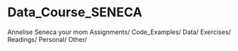 # Data_Course_SENECA
Annelise Seneca
your mom
Assignments/
Code_Examples/
Data/
Exercises/
Readings/
Personal/
Other/